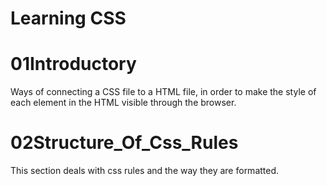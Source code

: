 # Learning CSS

# 01Introductory
Ways of connecting a CSS file to a HTML file, in order to make the style of each element in the HTML visible through the browser. 

# 02Structure_Of_Css_Rules
This section deals with css rules and the way they are formatted.

